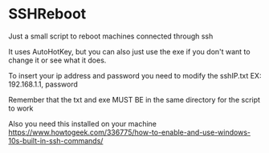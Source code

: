 # SSHReboot
Just a small script to reboot machines connected through ssh

It uses AutoHotKey, but you can also just use the exe if you don't want to change it or see what it does.

To insert your ip address and password you need to modify the sshIP.txt EX: 192.168.1.1, password

Remember that the txt and exe MUST BE in the same directory for the script to work

Also you need this installed on your machine https://www.howtogeek.com/336775/how-to-enable-and-use-windows-10s-built-in-ssh-commands/
